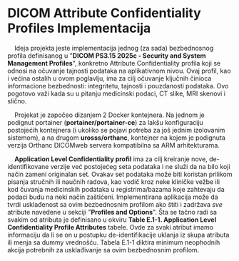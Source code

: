 # DICOM Attribute Confidentiality Profiles Implementacija

&nbsp;&nbsp;&nbsp;&nbsp;Ideja projekta jeste implementacija jednog (za sada) bezbednosnog profila definisanog u "__DICOM PS3.15 2025c - Security and System
Management Profiles__", konkretno Attribute Confidentiality profila koji se odnosi na očuvanje tajnosti podataka na aplikativnom nivou. Ovaj profil, kao i većina ostalih u ovom poglavlju, ima za cilj očuvanje ključnih činioca informacione bezbednosti: integritetu, tajnosti i pouzdanosti podataka. Ovo pogotovo važi kada su u pitanju medicinski podaci, CT slike, MRI skenovi i slično.

&nbsp;&nbsp;&nbsp;&nbsp;Projekat je započeo dizanjem 2 Docker kontejnera. Na jednom je podignut portainer (__portainer/portainer-ce__) za lakšu konfiguraciju postojećih kontejnera (i ukoliko se pojavi potreba za još jednim izolovanim sistemom), a na drugom __urosss/orthanc__, kontejner na kojem je podignuta verzija Orthanc DICOMweb servera kompatibilna sa ARM arhitekturama.

&nbsp;&nbsp;&nbsp;&nbsp;__Application Level Confidentiality profil__ ima za cilj kreiranje nove, de-identifikovane verzije već postojećeg seta podataka i ne služi da na bilo koji način zameni originalan set. Ovakav set podataka može biti koristan prilikom pisanja stručnih ili naučnih radova, kao vodič kroz neke kliničke vežbe ili kod čuvanja medicinskih podataka u registrima/bazama koje zahtevaju da podaci budu na neki način zaštićeni. Implementirana aplikacija može da tvrdi usklađenost sa ovim bezbednosnim profilom ako štiti i zadržava *sve* atribute navedene u sekciji "__Profiles and Options__". Šta se tačno radi sa svakim od atributa je definisano u okviru __Table E.1-1. Application Level Confidentiality Profile Attributes__ tabele. Ovde za svaki atribut imamo informaciju da li se on u postupku de-identifikacije uklanja iz skupa atributa ili menja sa dummy vrednošću. Tabela E.1-1 diktira minimum neophodnih akcija potrebnih za usklađivanje sa ovim bezbednosnim profilom.
